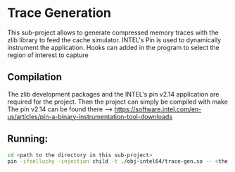 Trace Generation
================

This sub-project allows to generate compressed memory traces with the zlib library to feed the cache simulator. INTEL's Pin is used to dynamically instrument the application. Hooks can added in the program to select the region of interest to capture


## Compilation 

The zlib development packages and the INTEL's pin v2.14 application are required for the project. Then the project can simply be compiled with make 
The pin v2.14 can be found there --> https://software.intel.com/en-us/articles/pin-a-binary-instrumentation-tool-downloads

## Running:

```bash 
cd <path to the directory in this sub-project>
pin -ifeellucky -injection child -t ./obj-intel64/trace-gen.so -- <the program to instrument>
```

